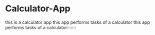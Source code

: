 # Calculator-App
this is a calculator app
this app performs tasks of a calculator
this app performs tasks of a calculator:::::::
